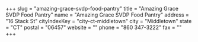 +++
slug = "amazing-grace-svdp-food-pantry"
title = "Amazing Grace SVDP Food Pantry"
name = "Amazing Grace SVDP Food Pantry"
address = "16 Stack St"
cityIndexKey = "city-ct-middletown"
city = "Middletown"
state = "CT"
postal = "06457"
website = ""
phone = "860 347-3222"
fax = ""
+++
